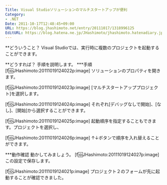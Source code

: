 ```yaml
---
Title: Visual Studioソリューションのマルチスタートアップが便利
Category:
- .NET
Date: 2011-10-17T12:48:45+09:00
URL: https://blog.jhashimoto.net/entry/20111017/1318996125
EditURL: https://blog.hatena.ne.jp/JHashimoto/jhashimoto.hatenadiary.jp/atom/entry/12921228815717257206
---
```


**どういうこと？
Visual Studioでは、実行時に複数のプロジェクトを起動することができます。

**どうすれば？
手順を説明します。
***手順
[f:id:JHashimoto:20111019124022p:image]
ソリューションのプロパティを開きます。


[f:id:JHashimoto:20111019124023p:image]
[マルチスタートアッププロジェクト]を選択します。


[f:id:JHashimoto:20111019124024p:image]
それぞれ[デバッグなしで開始]、[なし]、[開始]から選択することができます。


[f:id:JHashimoto:20111019124025p:image]
起動順序を指定することもできます。プロジェクトを選択し、


[f:id:JHashimoto:20111019124026p:image]
↑↓ボタンで順序を入れ替えることができます。

***動作確認
動かしてみましょう。
[f:id:JHashimoto:20111019124027p:image]
この設定で保存します。


[f:id:JHashimoto:20111019124021p:image]
プロジェクト２のフォームが先に起動することが確認できました。
